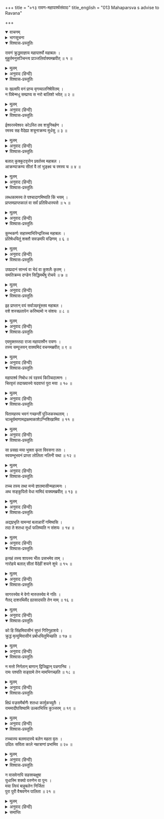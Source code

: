 +++
title = "०१३ रावण-महापार्श्वसंवादः"
title_english = "013 Mahaparsva s advise to Ravana"

+++
<details open><summary>वाचनम्</summary>
<div caption="श्रीराम-हरिसीताराममूर्ति-घनपाठिभ्यां वचनम्" class="audioEmbed" src="https://archive.org/download/Ramayana-recitation-Sriram-harisItArAmamUrti-Ghanapaati-v2/Kanda_6/Kanda_6_YK-013-Mahaparsva_s_advise_to_Ravana.mp3"></div>
</details>

<details><summary>भागसूचना</summary>

13. महापार्श्वका रावणको सीतापर बलात्कारके लिये उकसाना और रावणका शापके कारण अपनेको ऐसा करनेमें असमर्थ बताना तथा अपने पराक्रमके गीत गाना
</details>

<details open><summary>विश्वास-प्रस्तुतिः</summary>

रावणं क्रुद्धमाज्ञाय महापार्श्वो महाबलः ।  
मुहूर्तमनुसञ्चिन्त्य प्राञ्जलिर्वाक्यमब्रवीत् ॥ १ ॥
</details>

<details><summary>मूलम्</summary>

रावणं क्रुद्धमाज्ञाय महापार्श्वो महाबलः ।  
मुहूर्तमनुसञ्चिन्त्य प्राञ्जलिर्वाक्यमब्रवीत् ॥ १ ॥
</details>

<details><summary>अनुवाद (हिन्दी)</summary>

तब रावणको कुपित हुआ जान महाबली महापार्श्वने दो घड़ी-तक कुछ सोच-विचार करनेके बाद हाथ जोड़कर कहा— ॥ १ ॥
</details>

<details open><summary>विश्वास-प्रस्तुतिः</summary>

यः खल्वपि वनं प्राप्य मृगव्यालनिषेवितम् ।  
न पिबेन्मधु सम्प्राप्य स नरो बालिशो भवेत् ॥ २ ॥
</details>

<details><summary>मूलम्</summary>

यः खल्वपि वनं प्राप्य मृगव्यालनिषेवितम् ।  
न पिबेन्मधु सम्प्राप्य स नरो बालिशो भवेत् ॥ २ ॥
</details>

<details><summary>अनुवाद (हिन्दी)</summary>

‘जो हिंसक पशुओं और सर्पोंसे भरे हुए दुर्गम वनमें जाकर वहाँ पीने योग्य मधु पाकर भी उसे पीता नहीं है, वह पुरुष मूर्ख ही है ॥ २ ॥
</details>

<details open><summary>विश्वास-प्रस्तुतिः</summary>

ईश्वरस्येश्वरः कोऽस्ति तव शत्रुनिबर्हण ।  
रमस्व सह वैदेह्या शत्रूनाक्रम्य मूर्धसु ॥ ३ ॥
</details>

<details><summary>मूलम्</summary>

ईश्वरस्येश्वरः कोऽस्ति तव शत्रुनिबर्हण ।  
रमस्व सह वैदेह्या शत्रूनाक्रम्य मूर्धसु ॥ ३ ॥
</details>

<details><summary>अनुवाद (हिन्दी)</summary>

‘शत्रुसूदन महाराज! आप तो स्वयं ही ईश्वर हैं । आपका ईश्वर कौन है? आप शत्रुओंके सिरपर पैर रखकर विदेहकुमारी सीताके साथ रमण कीजिये ॥ ३ ॥
</details>

<details open><summary>विश्वास-प्रस्तुतिः</summary>

बलात् कुक्कुटवृत्तेन प्रवर्तस्व महाबल ।  
आक्रम्याक्रम्य सीतां वै तां भुङ्क्ष्व च रमस्व च ॥ ४ ॥
</details>

<details><summary>मूलम्</summary>

बलात् कुक्कुटवृत्तेन प्रवर्तस्व महाबल ।  
आक्रम्याक्रम्य सीतां वै तां भुङ्क्ष्व च रमस्व च ॥ ४ ॥
</details>

<details><summary>अनुवाद (हिन्दी)</summary>

‘महाबली वीर! आप कुक्कुटोंके बर्तावको अपनाकर सीताके साथ बलात्कार कीजिये । बारंबार आक्रमण करके उनके साथ रमण एवं उपभोग कीजिये ॥ ४ ॥
</details>

<details open><summary>विश्वास-प्रस्तुतिः</summary>

लब्धकामस्य ते पश्चादागमिष्यति किं भयम् ।  
प्राप्तमप्राप्तकालं वा सर्वं प्रतिविधास्यसे ॥ ५ ॥
</details>

<details><summary>मूलम्</summary>

लब्धकामस्य ते पश्चादागमिष्यति किं भयम् ।  
प्राप्तमप्राप्तकालं वा सर्वं प्रतिविधास्यसे ॥ ५ ॥
</details>

<details><summary>अनुवाद (हिन्दी)</summary>

‘जब आपका मनोरथ सफल हो जायगा, तब फिर आपपर कौन-सा भय आयेगा? यदि वर्तमान एवं भविष्यकालमें कोई भय आया भी तो उस समस्त भयका यथोचित प्रतीकार किया जायगा ॥ ५ ॥
</details>

<details open><summary>विश्वास-प्रस्तुतिः</summary>

कुम्भकर्णः सहास्माभिरिन्द्रजिच्च महाबलः ।  
प्रतिषेधयितुं शक्तौ सवज्रमपि वज्रिणम् ॥ ६ ॥
</details>

<details><summary>मूलम्</summary>

कुम्भकर्णः सहास्माभिरिन्द्रजिच्च महाबलः ।  
प्रतिषेधयितुं शक्तौ सवज्रमपि वज्रिणम् ॥ ६ ॥
</details>

<details><summary>अनुवाद (हिन्दी)</summary>

‘हमलोगोंके साथ यदि महाबली कुम्भकर्ण और इन्द्रजित् खड़े हो जायँ तो ये दोनों वज्रधारी इन्द्रको भी आगे बढ़नेसे रोक सकते हैं ॥ ६ ॥
</details>

<details open><summary>विश्वास-प्रस्तुतिः</summary>

उपप्रदानं सान्त्वं वा भेदं वा कुशलैः कृतम् ।  
समतिक्रम्य दण्डेन सिद्धिमर्थेषु रोचये ॥ ७ ॥
</details>

<details><summary>मूलम्</summary>

उपप्रदानं सान्त्वं वा भेदं वा कुशलैः कृतम् ।  
समतिक्रम्य दण्डेन सिद्धिमर्थेषु रोचये ॥ ७ ॥
</details>

<details><summary>अनुवाद (हिन्दी)</summary>

‘मैं तो नीतिनिपुण पुरुषोंके द्वारा प्रयुक्त साम, दान और भेदको छोड़कर केवल दण्डके द्वारा काम बना लेना ही अच्छा समझता हूँ ॥ ७ ॥
</details>

<details open><summary>विश्वास-प्रस्तुतिः</summary>

इह प्राप्तान् वयं सर्वाञ्छत्रूंस्तव महाबल ।  
वशे शस्त्रप्रतापेन करिष्यामो न संशयः ॥ ८ ॥
</details>

<details><summary>मूलम्</summary>

इह प्राप्तान् वयं सर्वाञ्छत्रूंस्तव महाबल ।  
वशे शस्त्रप्रतापेन करिष्यामो न संशयः ॥ ८ ॥
</details>

<details><summary>अनुवाद (हिन्दी)</summary>

‘महाबली राक्षसराज! यहाँ आपके जो भी शत्रु आयेंगे, उन्हें हमलोग अपने शस्त्रोंके प्रतापसे वशमें कर लेंगे, इसमें संशय नहीं है’ ॥ ८ ॥
</details>

<details open><summary>विश्वास-प्रस्तुतिः</summary>

एवमुक्तस्तदा राजा महापार्श्वेन रावणः ।  
तस्य सम्पूजयन् वाक्यमिदं वचनमब्रवीत् ॥ ९ ॥
</details>

<details><summary>मूलम्</summary>

एवमुक्तस्तदा राजा महापार्श्वेन रावणः ।  
तस्य सम्पूजयन् वाक्यमिदं वचनमब्रवीत् ॥ ९ ॥
</details>

<details><summary>अनुवाद (हिन्दी)</summary>

महापार्श्वके ऐसा कहनेपर उस समय लङ्काके राजा रावणने उसके वचनोंकी प्रशंसा करते हुए इस प्रकार कहा— ॥ ९ ॥
</details>

<details open><summary>विश्वास-प्रस्तुतिः</summary>

महापार्श्व निबोध त्वं रहस्यं किञ्चिदात्मनः ।  
चिरवृत्तं तदाख्यास्ये यदवाप्तं पुरा मया ॥ १० ॥
</details>

<details><summary>मूलम्</summary>

महापार्श्व निबोध त्वं रहस्यं किञ्चिदात्मनः ।  
चिरवृत्तं तदाख्यास्ये यदवाप्तं पुरा मया ॥ १० ॥
</details>

<details><summary>अनुवाद (हिन्दी)</summary>

‘महापार्श्व! बहुत दिन हुए पूर्वकालमें एक गुप्त घटना घटित हुई थी—मुझे शाप प्राप्त हुआ था । अपने जीवनके उस गुप्त रहस्यको आज मैं बता रहा हूँ, उसे सुनो ॥ १० ॥
</details>

<details open><summary>विश्वास-प्रस्तुतिः</summary>

पितामहस्य भवनं गच्छन्तीं पुञ्जिकस्थलाम् ।  
चञ्चूर्यमाणामद्राक्षमाकाशेऽग्निशिखामिव ॥ ११ ॥
</details>

<details><summary>मूलम्</summary>

पितामहस्य भवनं गच्छन्तीं पुञ्जिकस्थलाम् ।  
चञ्चूर्यमाणामद्राक्षमाकाशेऽग्निशिखामिव ॥ ११ ॥
</details>

<details><summary>अनुवाद (हिन्दी)</summary>

‘एक बार मैंने आकाशमें अग्निशिखाके समान प्रकाशित होती हुई पुञ्जिकस्थला नामकी अप्सराको देखा, जो पितामह ब्रह्माजीके भवनकी ओर जा रही थी । वह अप्सरा मेरे भयसे लुकती-छिपती आगे बढ़ रही थी ॥
</details>

<details open><summary>विश्वास-प्रस्तुतिः</summary>

सा प्रसह्य मया भुक्ता कृता विवसना ततः ।  
स्वयम्भूभवनं प्राप्ता लोलिता नलिनी यथा ॥ १२ ॥
</details>

<details><summary>मूलम्</summary>

सा प्रसह्य मया भुक्ता कृता विवसना ततः ।  
स्वयम्भूभवनं प्राप्ता लोलिता नलिनी यथा ॥ १२ ॥
</details>

<details><summary>अनुवाद (हिन्दी)</summary>

‘मैंने बलपूर्वक उसके वस्त्र उतार दिये और हठात् उसका उपभोग किया । इसके बाद वह ब्रह्माजीके भवनमें गयी । उसकी दशा हाथीद्वारा मसलकर फेंकी हुई कमलिनीके समान हो रही थी ॥ १२ ॥
</details>

<details open><summary>विश्वास-प्रस्तुतिः</summary>

तच्च तस्य तथा मन्ये ज्ञातमासीन्महात्मनः ।  
अथ सङ्कुपितो वेधा मामिदं वाक्यमब्रवीत् ॥ १३ ॥
</details>

<details><summary>मूलम्</summary>

तच्च तस्य तथा मन्ये ज्ञातमासीन्महात्मनः ।  
अथ सङ्कुपितो वेधा मामिदं वाक्यमब्रवीत् ॥ १३ ॥
</details>

<details><summary>अनुवाद (हिन्दी)</summary>

‘मैं समझता हूँ कि मेरे द्वारा उसकी जो दुर्दशा की गयी थी, वह पितामह ब्रह्माजीको ज्ञात हो गयी । इससे वे अत्यन्त कुपित हो उठे और मुझसे इस प्रकार बोले— ॥ १३ ॥
</details>

<details open><summary>विश्वास-प्रस्तुतिः</summary>

अद्यप्रभृति यामन्यां बलान्नारीं गमिष्यसि ।  
तदा ते शतधा मूर्धा फलिष्यति न संशयः ॥ १४ ॥
</details>

<details><summary>मूलम्</summary>

अद्यप्रभृति यामन्यां बलान्नारीं गमिष्यसि ।  
तदा ते शतधा मूर्धा फलिष्यति न संशयः ॥ १४ ॥
</details>

<details><summary>अनुवाद (हिन्दी)</summary>

‘आजसे यदि तू किसी दूसरी नारीके साथ बलपूर्वक समागम करेगा तो तेरे मस्तकके सौ टुकड़े हो जायँगे, इसमें संशय नहीं है’ ॥ १४ ॥
</details>

<details open><summary>विश्वास-प्रस्तुतिः</summary>

इत्यहं तस्य शापस्य भीतः प्रसभमेव ताम् ।  
नारोहये बलात् सीतां वैदेहीं शयने शुभे ॥ १५ ॥
</details>

<details><summary>मूलम्</summary>

इत्यहं तस्य शापस्य भीतः प्रसभमेव ताम् ।  
नारोहये बलात् सीतां वैदेहीं शयने शुभे ॥ १५ ॥
</details>

<details><summary>अनुवाद (हिन्दी)</summary>

‘इस तरह मैं ब्रह्माजीके शापसे भयभीत हूँ । इसीलिये अपनी शुभ-शय्यापर विदेहकुमारी सीताको हठात् एवं बलपूर्वक नहीं चढ़ाता हूँ ॥ १५ ॥
</details>

<details open><summary>विश्वास-प्रस्तुतिः</summary>

सागरस्येव मे वेगो मारुतस्येव मे गतिः ।  
नैतद् दाशरथिर्वेद ह्यासादयति तेन माम् ॥ १६ ॥
</details>

<details><summary>मूलम्</summary>

सागरस्येव मे वेगो मारुतस्येव मे गतिः ।  
नैतद् दाशरथिर्वेद ह्यासादयति तेन माम् ॥ १६ ॥
</details>

<details><summary>अनुवाद (हिन्दी)</summary>

‘मेरा वेग समुद्रके समान है और मेरी गति वायुके तुल्य है । इस बातको दशरथनन्दन राम नहीं जानते हैं, इसीसे वे मुझपर चढ़ाई करते हैं ॥ १६ ॥
</details>

<details open><summary>विश्वास-प्रस्तुतिः</summary>

को हि सिंहमिवासीनं सुप्तं गिरिगुहाशये ।  
क्रुद्धं मृत्युमिवासीनं प्रबोधयितुमिच्छति ॥ १७ ॥
</details>

<details><summary>मूलम्</summary>

को हि सिंहमिवासीनं सुप्तं गिरिगुहाशये ।  
क्रुद्धं मृत्युमिवासीनं प्रबोधयितुमिच्छति ॥ १७ ॥
</details>

<details><summary>अनुवाद (हिन्दी)</summary>

‘अन्यथा पर्वतकी कन्दरामें सुखपूर्वक सोये हुए सिंहके समान तथा कुपित होकर बैठी हुई मृत्युके तुल्य भयंकर मुझ रावणको कौन जगाना चाहेगा? ॥ १७ ॥
</details>

<details open><summary>विश्वास-प्रस्तुतिः</summary>

न मत्तो निर्गतान् बाणान् द्विजिह्वान् पन्नगानिव ।  
रामः पश्यति सङ्ग्रामे तेन मामभिगच्छति ॥ १८ ॥
</details>

<details><summary>मूलम्</summary>

न मत्तो निर्गतान् बाणान् द्विजिह्वान् पन्नगानिव ।  
रामः पश्यति सङ्ग्रामे तेन मामभिगच्छति ॥ १८ ॥
</details>

<details><summary>अनुवाद (हिन्दी)</summary>

‘मेरे धनुषसे छूटे हुए दो जीभवाले सर्पोंके समान भयंकर बाणोंको समराङ्गणमें श्रीरामने कभी देखा नहीं है, इसीलिये वे मुझपर चढ़े आ रहे हैं ॥ १८ ॥
</details>

<details open><summary>विश्वास-प्रस्तुतिः</summary>

क्षिप्रं वज्रसमैर्बाणैः शतधा कार्मुकच्युतैः ।  
राममादीपयिष्यामि उल्काभिरिव कुञ्जरम् ॥ १९ ॥
</details>

<details><summary>मूलम्</summary>

क्षिप्रं वज्रसमैर्बाणैः शतधा कार्मुकच्युतैः ।  
राममादीपयिष्यामि उल्काभिरिव कुञ्जरम् ॥ १९ ॥
</details>

<details><summary>अनुवाद (हिन्दी)</summary>

‘मैं अपने धनुषसे शीघ्रतापूर्वक छूटे हुए सैकड़ों वज्रसदृश बाणोंद्वारा रामको उसी प्रकार जला डालूँगा, जैसे लोग उल्काओंद्वारा हाथीको उसे भगानेके लिये जलाते हैं ॥ १९ ॥
</details>

<details open><summary>विश्वास-प्रस्तुतिः</summary>

तच्चास्य बलमादास्ये बलेन महता वृतः ।  
उदितः सविता काले नक्षत्राणां प्रभामिव ॥ २० ॥
</details>

<details><summary>मूलम्</summary>

तच्चास्य बलमादास्ये बलेन महता वृतः ।  
उदितः सविता काले नक्षत्राणां प्रभामिव ॥ २० ॥
</details>

<details><summary>अनुवाद (हिन्दी)</summary>

‘जैसे प्रातःकाल उदित हुए सूर्यदेव नक्षत्रोंकी प्रभाको छीन लेते हैं, उसी प्रकार अपनी विशाल सेनासे घिरा हुआ मैं उनकी उस वानर-सेनाको आत्मसात् कर लूँगा ॥ २० ॥
</details>

<details open><summary>विश्वास-प्रस्तुतिः</summary>

न वासवेनापि सहस्रचक्षुषा  
युधास्मि शक्यो वरुणेन वा पुनः ।  
मया त्वियं बाहुबलेन निर्जिता  
पुरा पुरी वैश्रवणेन पालिता ॥ २१ ॥
</details>

<details><summary>मूलम्</summary>

न वासवेनापि सहस्रचक्षुषा  
युधास्मि शक्यो वरुणेन वा पुनः ।  
मया त्वियं बाहुबलेन निर्जिता  
पुरा पुरी वैश्रवणेन पालिता ॥ २१ ॥
</details>

<details><summary>अनुवाद (हिन्दी)</summary>

युद्धमें तो हजार नेत्रोंवाले इन्द्र और वरुण भी मेरा सामना नहीं कर सकते । पूर्वकालमें कुबेरके द्वारा पालित हुई इस लङ्कापुरीको मैंने अपने बाहुबलसे ही जीता था’ ॥ २१ ॥
</details>

<details><summary>समाप्तिः</summary>

इत्यार्षे श्रीमद्रामायणे वाल्मीकीये आदिकाव्ये युद्धकाण्डे त्रयोदशः सर्गः ॥ १३ ॥  
इस प्रकार श्रीवाल्मीकिनिर्मित आर्षरामायण आदिकाव्यके युद्धकाण्डमें तेरहवाँ सर्ग पूरा हुआ ॥ १३ ॥
</details>

